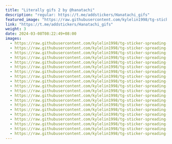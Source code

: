 ```yaml
---
title: "Literally gifs 2 by @hanatachi"
description: "regular: https://t.me/addstickers/Hanatachi_gifs"
featured_image: "https://raw.githubusercontent.com/kylelin1998/tg-sticker-spreading-worldwide-images/main/img/f1c710ac-85cd-4d92-a686-66e0130e478f.jpg"
link: "https://t.me/addstickers/Hanatachi_gifs"
weight: 3
date: 2024-03-08T08:22:49+08:00
images:
  - https://raw.githubusercontent.com/kylelin1998/tg-sticker-spreading-worldwide-images/main/img/f1c710ac-85cd-4d92-a686-66e0130e478f.jpg
  - https://raw.githubusercontent.com/kylelin1998/tg-sticker-spreading-worldwide-images/main/img/9f2b023c-9a8e-46ac-958f-8f8aacc55088.jpg
  - https://raw.githubusercontent.com/kylelin1998/tg-sticker-spreading-worldwide-images/main/img/360f8d62-6c32-44ba-9dbb-e9008ca0f84b.jpg
  - https://raw.githubusercontent.com/kylelin1998/tg-sticker-spreading-worldwide-images/main/img/da7a7034-7619-4a7e-a5e3-42d4519ef573.jpg
  - https://raw.githubusercontent.com/kylelin1998/tg-sticker-spreading-worldwide-images/main/img/bce43fb6-c578-4ffa-991f-0d4a8fdc159d.jpg
  - https://raw.githubusercontent.com/kylelin1998/tg-sticker-spreading-worldwide-images/main/img/e19451b6-2ecf-45ac-b7a1-f31b1790930c.jpg
  - https://raw.githubusercontent.com/kylelin1998/tg-sticker-spreading-worldwide-images/main/img/fcfeeb9e-a22f-46d9-9318-cbbbccc9148a.jpg
  - https://raw.githubusercontent.com/kylelin1998/tg-sticker-spreading-worldwide-images/main/img/3a126fa9-0f42-41e4-b0e8-34774e8550dd.jpg
  - https://raw.githubusercontent.com/kylelin1998/tg-sticker-spreading-worldwide-images/main/img/6848f592-700b-4b79-99f7-21b18b79f95d.jpg
  - https://raw.githubusercontent.com/kylelin1998/tg-sticker-spreading-worldwide-images/main/img/3043caba-3f80-4b91-8a93-a7d535f96f2c.jpg
  - https://raw.githubusercontent.com/kylelin1998/tg-sticker-spreading-worldwide-images/main/img/a32ec193-f57c-414d-8b8e-ccfc6b527510.jpg
  - https://raw.githubusercontent.com/kylelin1998/tg-sticker-spreading-worldwide-images/main/img/862e1dd9-d092-4ba8-8203-e61395bb53e6.jpg
  - https://raw.githubusercontent.com/kylelin1998/tg-sticker-spreading-worldwide-images/main/img/48ef6dc0-bc76-4e28-a3bc-4e3fad85d634.jpg
  - https://raw.githubusercontent.com/kylelin1998/tg-sticker-spreading-worldwide-images/main/img/bb9bb49c-1d60-4d51-a370-c3c82ceb36b2.jpg
  - https://raw.githubusercontent.com/kylelin1998/tg-sticker-spreading-worldwide-images/main/img/fa4c7666-4f51-47e4-a600-5b397157a6f2.jpg
  - https://raw.githubusercontent.com/kylelin1998/tg-sticker-spreading-worldwide-images/main/img/9a61bf8f-9070-4121-aa66-ebb122e35ea8.jpg
  - https://raw.githubusercontent.com/kylelin1998/tg-sticker-spreading-worldwide-images/main/img/95412c5d-4d83-41e6-a147-5fd9863bf299.jpg
  - https://raw.githubusercontent.com/kylelin1998/tg-sticker-spreading-worldwide-images/main/img/ec151885-712b-421f-bfea-e4e6fe3411ba.jpg
  - https://raw.githubusercontent.com/kylelin1998/tg-sticker-spreading-worldwide-images/main/img/7e9c68ba-9c63-4807-9baa-6cfeba43475e.jpg
  - https://raw.githubusercontent.com/kylelin1998/tg-sticker-spreading-worldwide-images/main/img/c5636d86-929c-490b-889b-e2f00dc73a1c.jpg
---
```

